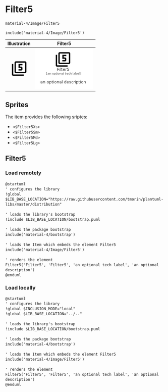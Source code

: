 # Filter5


```text
material-4/Image/Filter5
```

```text
include('material-4/Image/Filter5')
```



| Illustration | Filter5 |
| :---: | :---: |
| ![illustration for Illustration](../../material-4/Image/Filter5.png) | ![illustration for Filter5](../../material-4/Image/Filter5.Local.png) |



## Sprites
The item provides the following sriptes:

- `<$Filter5Xs>`
- `<$Filter5Sm>`
- `<$Filter5Md>`
- `<$Filter5Lg>`





## Filter5

### Load remotely
```plantuml
@startuml
' configures the library
!global $LIB_BASE_LOCATION="https://raw.githubusercontent.com/tmorin/plantuml-libs/master/distribution"

' loads the library's bootstrap
!include $LIB_BASE_LOCATION/bootstrap.puml

' loads the package bootstrap
include('material-4/bootstrap')

' loads the Item which embeds the element Filter5
include('material-4/Image/Filter5')

' renders the element
Filter5('Filter5', 'Filter5', 'an optional tech label', 'an optional description')
@enduml
```

### Load locally
```plantuml
@startuml
' configures the library
!global $INCLUSION_MODE="local"
!global $LIB_BASE_LOCATION="../.."

' loads the library's bootstrap
!include $LIB_BASE_LOCATION/bootstrap.puml

' loads the package bootstrap
include('material-4/bootstrap')

' loads the Item which embeds the element Filter5
include('material-4/Image/Filter5')

' renders the element
Filter5('Filter5', 'Filter5', 'an optional tech label', 'an optional description')
@enduml
```

